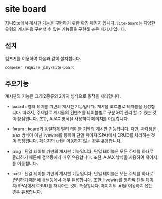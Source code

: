 # site board
지니Site에서 계시판 기능을 구현하기 위한 확장 페키지 입니다.
`site-board`는 다양한 유형의 계시판을 구현할 수 있는 기능들을 구현해 놓은 페키지 입니다. 

## 설치
컴포저를 이용하여 다음과 같이 설치합니다.
```bash
composer require jiny/site-board
```

## 주요기능
계시판의 기능은 크게 2종류와 2가지 방식으로 동작을 처리합니다.

* board : 멀티 테이블 기반의 계시판 기능입니다. 계시물 코드별로 테이블을 생성합니다. 따라서, 주제별로 계시물의 컨덴츠를 테이블별로 구분하여 관리 할 수 있는 것이 장점입니다. 또한, AJAX 방식을 사용하여 페이지를 이동합니다.

* forum : board와 동일하게 멀티 테이블 기반의 계시판 기능입니다. 다만, 차이점은 ajax 방식이 아닌 livewire를 통하여 단일 페이지(SPA)에서 CRUD를 처리하는 것이 특징입니다. 페이지의 url을 이동하지 않는 경우 유용합니다.

* blog : 단일 테이블 기반의 계시판 기능입니다. 단일 테이블은 모든 주제를 하나로 관리하기 때문에 검색등에서 매우 유용합니다. 또한, AJAX 방식을 사용하여 페이지를 이동합니다.

* post : 단일 테이블 기반의 계시판 기능입니다. 단일 테이블은 모든 주제를 하나로 관리하기 때문에 검색등에서 매우 유용합니다. 또한, livewire를 통하여 단일 페이지(SPA)에서 CRUD를 처리하는 것이 특징입니다. 페이지의 url을 이동하지 않는 경우 유용합니다.



